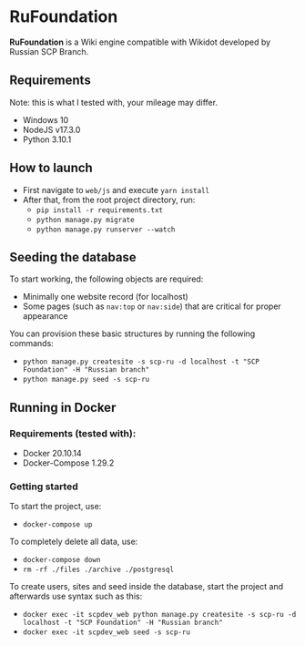 # RuFoundation

**RuFoundation** is a Wiki engine compatible with Wikidot developed by Russian SCP Branch.

## Requirements

Note: this is what I tested with, your mileage may differ.

- Windows 10
- NodeJS v17.3.0
- Python 3.10.1

## How to launch

- First navigate to `web/js` and execute `yarn install`
- After that, from the root project directory, run:
  - `pip install -r requirements.txt`
  - `python manage.py migrate`
  - `python manage.py runserver --watch`

## Seeding the database

To start working, the following objects are required:

- Minimally one website record (for localhost)
- Some pages (such as `nav:top` or `nav:side`) that are critical for proper appearance 

You can provision these basic structures by running the following commands:

- `python manage.py createsite -s scp-ru -d localhost -t "SCP Foundation" -H "Russian branch"`
- `python manage.py seed -s scp-ru`

## Running in Docker

### Requirements (tested with):

- Docker 20.10.14
- Docker-Compose 1.29.2

### Getting started

To start the project, use:

- `docker-compose up`

To completely delete all data, use:

- `docker-compose down`
- `rm -rf ./files ./archive ./postgresql`

To create users, sites and seed inside the database, start the project and afterwards use syntax such as this:

- `docker exec -it scpdev_web python manage.py createsite -s scp-ru -d localhost -t "SCP Foundation" -H "Russian branch"`
- `docker exec -it scpdev_web seed -s scp-ru`
